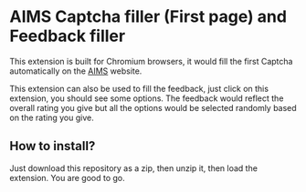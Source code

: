 # AIMS Captcha filler (First page) and Feedback filler
This extension is built for Chromium browsers, it would fill the first Captcha automatically on the [AIMS](https://aims.iith.ac.in/aims/) website.

This extension can also be used to fill the feedback, just click on this extension, you should see some options. The feedback would reflect the overall rating you give but all the options would be selected randomly based on the rating you give.

## How to install?
Just download this repository as a zip, then unzip it, then load the extension. You are good to go.